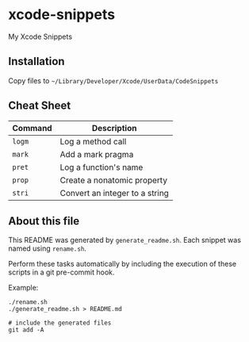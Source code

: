 # xcode-snippets

My Xcode Snippets

## Installation

Copy files to `~/Library/Developer/Xcode/UserData/CodeSnippets`

## Cheat Sheet

Command  | Description
------------- | -------------
`logm`|Log a method call
`mark`|Add a mark pragma
`pret`|Log a function's name
`prop`|Create a nonatomic property
`stri`|Convert an integer to a string

## About this file

This README was generated by `generate_readme.sh`. Each snippet was named using `rename.sh`.

Perform these tasks automatically by including the execution of these scripts 
in a git pre-commit hook.

Example:

    ./rename.sh
    ./generate_readme.sh > README.md

    # include the generated files
    git add -A

